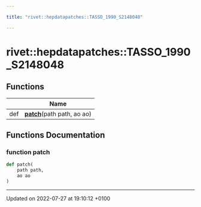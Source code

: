 ```yaml
---

title: "rivet::hepdatapatches::TASSO_1990_S2148048"

---
```


# rivet::hepdatapatches::TASSO_1990_S2148048



## Functions

|                | Name           |
| -------------- | -------------- |
| def | **[patch](http://example.org/namespaces/namespacerivet_1_1hepdatapatches_1_1tasso__1990__s2148048/#function-patch)**(path path, ao ao) |


## Functions Documentation

### function patch

```python
def patch(
    path path,
    ao ao
)
```






-------------------------------

Updated on 2022-07-27 at 19:10:12 +0100